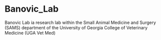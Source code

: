 # Banovic_Lab
Banovic Lab ia research lab within the Small Animal Medicine and Surgery (SAMS) department of the University of Georgia College of Veterinary Medicine (UGA Vet Med)
